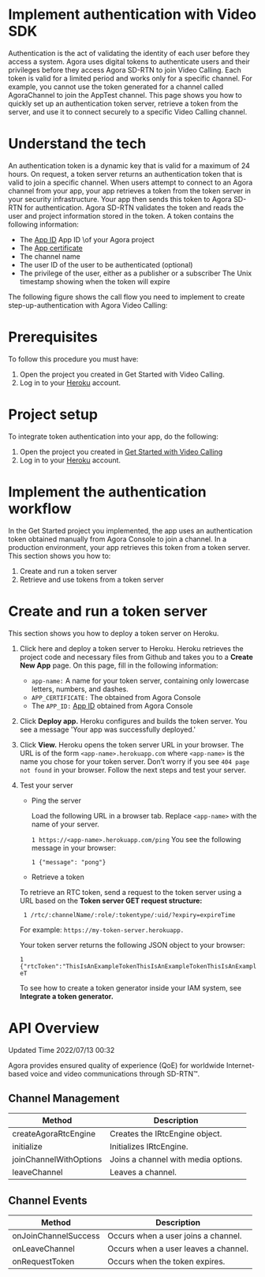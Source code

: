 # Implement authentication with Video SDK

Authentication is the act of validating the identity of each user before they access a system. Agora uses digital tokens to authenticate users and their privileges before they access Agora SD-RTN to join Video Calling. Each token is valid for a limited period and works only for a specific channel. For example, you cannot use the token generated for a channel called AgoraChannel to join the
AppTest channel.
This page shows you how to quickly set up an authentication token server, retrieve a token from
the server, and use it to connect securely to a specific Video Calling channel.

# Understand the tech
An authentication token is a dynamic key that is valid for a maximum of 24 hours. On request, a token server returns an authentication token that is valid to join a specific channel.
When users attempt to connect to an Agora channel from your app, your app retrieves a token from the token server in your security infrastructure. Your app then sends this token to Agora SD- RTN for authentication. Agora SD-RTN validates the token and reads the user and project information stored in the token. A token contains the following information:

* The [App ID](http://localhost:3000) App ID \of your Agora project
* The [App certificate](http://localhost:3000) 
* The channel name
* The user ID of the user to be authenticated (optional)
* The privilege of the user, either as a publisher or a subscriber The Unix timestamp showing when the token will expire

The following figure shows the call flow you need to implement to create step-up-authentication with Agora Video Calling:

# Prerequisites

To follow this procedure you must have:

1. Open the project you created in Get Started with Video Calling.
2. Log in to your [Heroku](https://www.heroku.com/) account.

# Project setup

To integrate token authentication into your app, do the following:

1. Open the project you created in [Get Started with Video Calling](http://localhost:3000)
2. Log in to your [Heroku](https://www.heroku.com/) account.

# Implement the authentication workflow

In the Get Started project you implemented, the app uses an authentication token obtained manually from Agora Console to join a channel. In a production environment, your app retrieves this token from a token server. This section shows you how to:

1. Create and run a token server
2. Retrieve and use tokens from a token server

# Create and run a token server

This section shows you how to deploy a token server on Heroku.

1. Click here and deploy a token server to Heroku.
    Heroku retrieves the project code and necessary files from Github and takes you to a **Create New App** page. On this page, fill in the following information:
    * `app-name:` A name for your token server, containing only lowercase letters, numbers, and dashes.
    * `APP_CERTIFICATE:` The obtained from Agora Console
    * The `APP_ID:` [App ID](http://localhost:3000) obtained from Agora Console

2. Click **Deploy app.** Heroku configures and builds the token server. 
    You see a message 'Your app was successfully deployed.'
    
3. Click **View.**
    Heroku opens the token server URL in your browser. The URL is of the form `<app-name>.herokuapp.com`
    where `<app-name>` is the name you chose for your token server.
    Don’t worry if you see `404 page not found` in your browser. Follow the next steps and test
    your server.

4. Test your server

    * Ping the server

        Load the following URL in a browser tab. Replace `<app-name>` with the name of your server.

        `1 https://<app-name>.herokuapp.com/ping`
        You see the following message in your browser:

        `1 {"message": "pong"}`
    * Retrieve a token

    To retrieve an RTC token, send a request to the token server using a URL based on the
    **Token server GET request structure:**

    ` 1 /rtc/:channelName/:role/:tokentype/:uid/?expiry=expireTime`

    For example: `https://my-token-server.herokuapp.` 

    Your token server returns the following JSON object to your browser:

    `1 {"rtcToken":"ThisIsAnExampleTokenThisIsAnExampleTokenThisIsAnExampleT`

    To see how to create a token generator inside your IAM system, see **Integrate a token generator.**




































# API Overview

Updated Time 2022/07/13 00:32


Agora provides ensured quality of experience (QoE) for worldwide Internet-based voice and video communications through SD-RTN™.

## Channel Management

Method | Description
--- | --- 
createAgoraRtcEngine | Creates the IRtcEngine object.
initialize | Initializes IRtcEngine.
joinChannelWithOptions | Joins a channel with media options.
leaveChannel | Leaves a channel.


## Channel Events


Method | Description
--- | --- 
onJoinChannelSuccess | Occurs when a user joins a channel.
onLeaveChannel | Occurs when a user leaves a channel.
onRequestToken | Occurs when the token expires.
